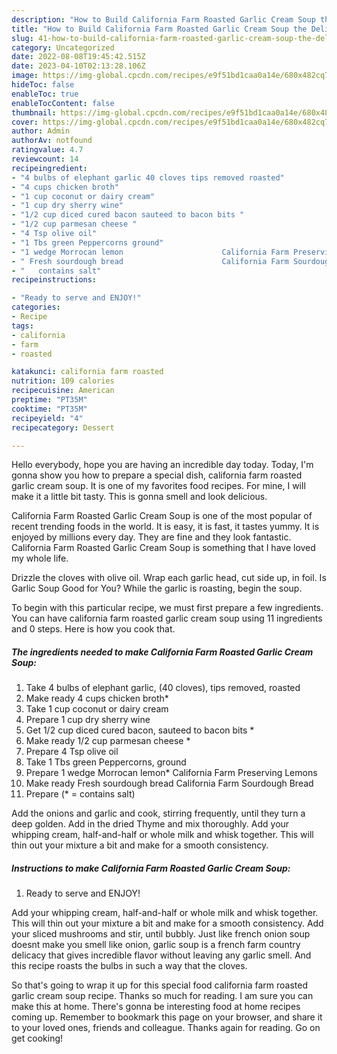 ```yaml
---
description: "How to Build California Farm Roasted Garlic Cream Soup the Delicious"
title: "How to Build California Farm Roasted Garlic Cream Soup the Delicious"
slug: 41-how-to-build-california-farm-roasted-garlic-cream-soup-the-delicious
category: Uncategorized
date: 2022-08-08T19:45:42.515Z
date: 2023-04-10T02:13:28.106Z
image: https://img-global.cpcdn.com/recipes/e9f51bd1caa0a14e/680x482cq70/california-farm-roasted-garlic-cream-soup-recipe-main-photo.jpg
hideToc: false
enableToc: true
enableTocContent: false
thumbnail: https://img-global.cpcdn.com/recipes/e9f51bd1caa0a14e/680x482cq70/california-farm-roasted-garlic-cream-soup-recipe-main-photo.jpg
cover: https://img-global.cpcdn.com/recipes/e9f51bd1caa0a14e/680x482cq70/california-farm-roasted-garlic-cream-soup-recipe-main-photo.jpg
author: Admin
authorAv: notfound
ratingvalue: 4.7
reviewcount: 14
recipeingredient:
- "4 bulbs of elephant garlic 40 cloves tips removed roasted"
- "4 cups chicken broth"
- "1 cup coconut or dairy cream"
- "1 cup dry sherry wine"
- "1/2 cup diced cured bacon sauteed to bacon bits "
- "1/2 cup parmesan cheese "
- "4 Tsp olive oil"
- "1 Tbs green Peppercorns ground"
- "1 wedge Morrocan lemon                      California Farm Preserving Lemons"
- " Fresh sourdough bread                      California Farm Sourdough Bread"
- "   contains salt"
recipeinstructions:

- "Ready to serve and ENJOY!"
categories:
- Recipe
tags:
- california
- farm
- roasted

katakunci: california farm roasted 
nutrition: 109 calories
recipecuisine: American
preptime: "PT35M"
cooktime: "PT35M"
recipeyield: "4"
recipecategory: Dessert

---
```



Hello everybody, hope you are having an incredible day today. Today, I'm gonna show you how to prepare a special dish, california farm roasted garlic cream soup. It is one of my favorites food recipes. For mine, I will make it a little bit tasty. This is gonna smell and look delicious.

California Farm Roasted Garlic Cream Soup is one of the most popular of recent trending foods in the world. It is easy, it is fast, it tastes yummy. It is enjoyed by millions every day. They are fine and they look fantastic. California Farm Roasted Garlic Cream Soup is something that I have loved my whole life.

Drizzle the cloves with olive oil. Wrap each garlic head, cut side up, in foil. Is Garlic Soup Good for You? While the garlic is roasting, begin the soup.


To begin with this particular recipe, we must first prepare a few ingredients. You can have california farm roasted garlic cream soup using 11 ingredients and 0 steps. Here is how you cook that.

<!--inarticleads1-->

##### The ingredients needed to make California Farm Roasted Garlic Cream Soup:

1. Take 4 bulbs of elephant garlic, (40 cloves), tips removed, roasted
1. Make ready 4 cups chicken broth*
1. Take 1 cup coconut or dairy cream
1. Prepare 1 cup dry sherry wine
1. Get 1/2 cup diced cured bacon, sauteed to bacon bits *
1. Make ready 1/2 cup parmesan cheese *
1. Prepare 4 Tsp olive oil
1. Take 1 Tbs green Peppercorns, ground
1. Prepare 1 wedge Morrocan lemon*                      California Farm Preserving Lemons
1. Make ready  Fresh sourdough bread                      California Farm Sourdough Bread
1. Prepare  (* = contains salt)


Add the onions and garlic and cook, stirring frequently, until they turn a deep golden. Add in the dried Thyme and mix thoroughly. Add your whipping cream, half-and-half or whole milk and whisk together. This will thin out your mixture a bit and make for a smooth consistency. 

<!--inarticleads2-->

##### Instructions to make California Farm Roasted Garlic Cream Soup:


1. Ready to serve and ENJOY!

Add your whipping cream, half-and-half or whole milk and whisk together. This will thin out your mixture a bit and make for a smooth consistency. Add your sliced mushrooms and stir, until bubbly. Just like french onion soup doesnt make you smell like onion, garlic soup is a french farm country delicacy that gives incredible flavor without leaving any garlic smell. And this recipe roasts the bulbs in such a way that the cloves. 

So that's going to wrap it up for this special food california farm roasted garlic cream soup recipe. Thanks so much for reading. I am sure you can make this at home. There's gonna be interesting food at home recipes coming up. Remember to bookmark this page on your browser, and share it to your loved ones, friends and colleague. Thanks again for reading. Go on get cooking!
